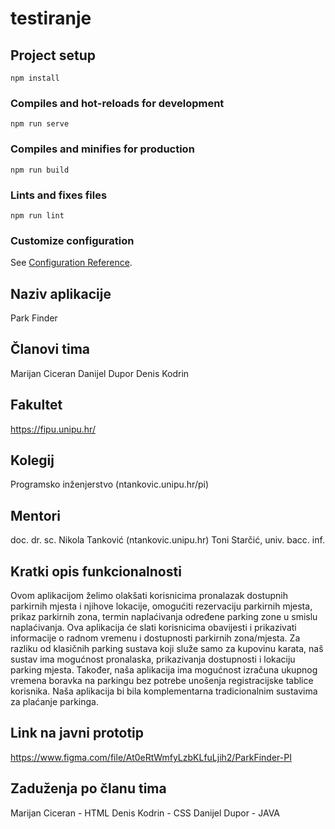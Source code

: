 # testiranje

## Project setup
```
npm install
```

### Compiles and hot-reloads for development
```
npm run serve
```

### Compiles and minifies for production
```
npm run build
```

### Lints and fixes files
```
npm run lint
```

### Customize configuration
See [Configuration Reference](https://cli.vuejs.org/config/). 

## Naziv aplikacije
Park Finder

## Članovi tima
Marijan Ciceran
Danijel Dupor
Denis Kodrin

## Fakultet
https://fipu.unipu.hr/

## Kolegij
Programsko inženjerstvo (ntankovic.unipu.hr/pi)

## Mentori
doc. dr. sc. Nikola Tanković (ntankovic.unipu.hr) Toni Starčić, univ. bacc. inf.

## Kratki opis funkcionalnosti
Ovom aplikacijom želimo olakšati korisnicima pronalazak dostupnih parkirnih mjesta i njihove lokacije, omogućiti rezervaciju parkirnih mjesta, prikaz parkirnih zona, termin naplaćivanja određene parking zone u smislu naplaćivanja.
Ova aplikacija će slati korisnicima obavijesti i prikazivati informacije o radnom vremenu i dostupnosti parkirnih zona/mjesta.
Za razliku od klasičnih parking sustava koji služe samo za kupovinu karata, naš sustav ima mogućnost pronalaska, prikazivanja dostupnosti i lokaciju parking mjesta.
Također, naša aplikacija ima mogućnost izračuna ukupnog vremena boravka na parkingu bez potrebe unošenja registracijske tablice korisnika. 
Naša aplikacija bi bila komplementarna tradicionalnim sustavima za plaćanje parkinga. 

## Link na javni prototip
https://www.figma.com/file/At0eRtWmfyLzbKLfuLjih2/ParkFinder-PI

## Zaduženja po članu tima
Marijan Ciceran - HTML
Denis Kodrin - CSS
Danijel Dupor - JAVA
